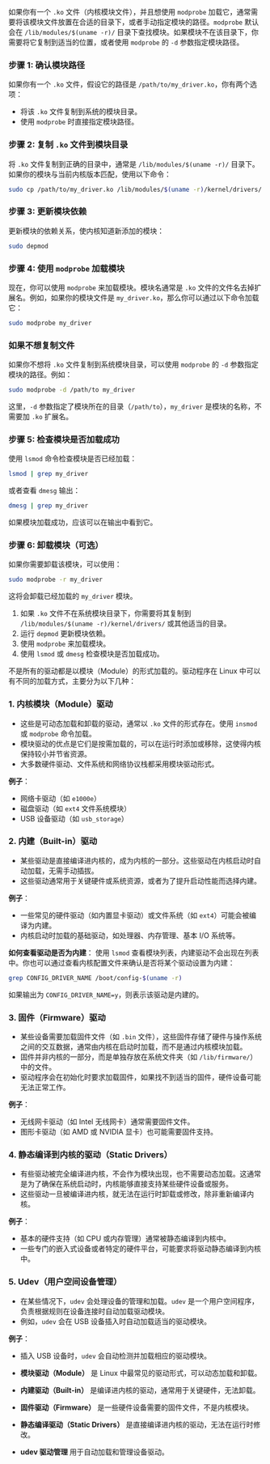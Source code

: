 如果你有一个 `.ko` 文件（内核模块文件），并且想使用 `modprobe` 加载它，通常需要将该模块文件放置在合适的目录下，或者手动指定模块的路径。`modprobe` 默认会在 `/lib/modules/$(uname -r)/` 目录下查找模块。如果模块不在该目录下，你需要将它复制到适当的位置，或者使用 `modprobe` 的 `-d` 参数指定模块路径。

### 步骤 1: 确认模块路径

如果你有一个 `.ko` 文件，假设它的路径是 `/path/to/my_driver.ko`，你有两个选项：

- 将该 `.ko` 文件复制到系统的模块目录。
- 使用 `modprobe` 时直接指定模块路径。

### 步骤 2: 复制 `.ko` 文件到模块目录

将 `.ko` 文件复制到正确的目录中，通常是 `/lib/modules/$(uname -r)/` 目录下。如果你的模块与当前内核版本匹配，使用以下命令：

```bash
sudo cp /path/to/my_driver.ko /lib/modules/$(uname -r)/kernel/drivers/
```

### 步骤 3: 更新模块依赖

更新模块的依赖关系，使内核知道新添加的模块：

```bash
sudo depmod
```

### 步骤 4: 使用 `modprobe` 加载模块

现在，你可以使用 `modprobe` 来加载模块。模块名通常是 `.ko` 文件的文件名去掉扩展名。例如，如果你的模块文件是 `my_driver.ko`，那么你可以通过以下命令加载它：

```bash
sudo modprobe my_driver
```

### 如果不想复制文件

如果你不想将 `.ko` 文件复制到系统模块目录，可以使用 `modprobe` 的 `-d` 参数指定模块的路径。例如：

```bash
sudo modprobe -d /path/to my_driver
```

这里，`-d` 参数指定了模块所在的目录（`/path/to`），`my_driver` 是模块的名称，不需要加 `.ko` 扩展名。

### 步骤 5: 检查模块是否加载成功

使用 `lsmod` 命令检查模块是否已经加载：

```bash
lsmod | grep my_driver
```

或者查看 `dmesg` 输出：

```bash
dmesg | grep my_driver
```

如果模块加载成功，应该可以在输出中看到它。

### 步骤 6: 卸载模块（可选）

如果你需要卸载该模块，可以使用：

```bash
sudo modprobe -r my_driver
```

这将会卸载已经加载的 `my_driver` 模块。

1. 如果 `.ko` 文件不在系统模块目录下，你需要将其复制到 `/lib/modules/$(uname -r)/kernel/drivers/` 或其他适当的目录。
2. 运行 `depmod` 更新模块依赖。
3. 使用 `modprobe` 来加载模块。
4. 使用 `lsmod` 或 `dmesg` 检查模块是否加载成功。

不是所有的驱动都是以模块（Module）的形式加载的。驱动程序在 Linux 中可以有不同的加载方式，主要分为以下几种：

### 1. **内核模块（Module）驱动**

- 这些是可动态加载和卸载的驱动，通常以 `.ko` 文件的形式存在。使用 `insmod` 或 `modprobe` 命令加载。
- 模块驱动的优点是它们是按需加载的，可以在运行时添加或移除，这使得内核保持较小并节省资源。
- 大多数硬件驱动、文件系统和网络协议栈都采用模块驱动形式。

**例子**：

- 网络卡驱动（如 `e1000e`）
- 磁盘驱动（如 `ext4` 文件系统模块）
- USB 设备驱动（如 `usb_storage`）

### 2. **内建（Built-in）驱动**

- 某些驱动是直接编译进内核的，成为内核的一部分。这些驱动在内核启动时自动加载，无需手动插拔。
- 这些驱动通常用于关键硬件或系统资源，或者为了提升启动性能而选择内建。

**例子**：

- 一些常见的硬件驱动（如内置显卡驱动）或文件系统（如 `ext4`）可能会被编译为内建。
- 内核启动时加载的基础驱动，如处理器、内存管理、基本 I/O 系统等。

**如何查看驱动是否为内建**：
使用 `lsmod` 查看模块列表，内建驱动不会出现在列表中。你也可以通过查看内核配置文件来确认是否将某个驱动设置为内建：

```bash
grep CONFIG_DRIVER_NAME /boot/config-$(uname -r)
```

如果输出为 `CONFIG_DRIVER_NAME=y`，则表示该驱动是内建的。

### 3. **固件（Firmware）驱动**

- 某些设备需要加载固件文件（如 `.bin` 文件），这些固件存储了硬件与操作系统之间的交互数据，通常由内核在启动时加载，而不是通过内核模块加载。
- 固件并非内核的一部分，而是单独存放在系统文件夹（如 `/lib/firmware/`）中的文件。
- 驱动程序会在初始化时要求加载固件，如果找不到适当的固件，硬件设备可能无法正常工作。

**例子**：

- 无线网卡驱动（如 Intel 无线网卡）通常需要固件文件。
- 图形卡驱动（如 AMD 或 NVIDIA 显卡）也可能需要固件支持。

### 4. **静态编译到内核的驱动（Static Drivers）**

- 有些驱动被完全编译进内核，不会作为模块出现，也不需要动态加载。这通常是为了确保在系统启动时，内核能够直接支持某些硬件设备或服务。
- 这些驱动一旦被编译进内核，就无法在运行时卸载或修改，除非重新编译内核。

**例子**：

- 基本的硬件支持（如 CPU 或内存管理）通常被静态编译到内核中。
- 一些专门的嵌入式设备或者特定的硬件平台，可能要求将驱动静态编译到内核中。

### 5. **Udev（用户空间设备管理）**

- 在某些情况下，`udev` 会处理设备的管理和加载。`udev` 是一个用户空间程序，负责根据规则在设备连接时自动加载驱动模块。
- 例如，`udev` 会在 USB 设备插入时自动加载适当的驱动模块。

**例子**：

- 插入 USB 设备时，`udev` 会自动检测并加载相应的驱动模块。

- **模块驱动（Module）** 是 Linux 中最常见的驱动形式，可以动态加载和卸载。

- **内建驱动（Built-in）** 是编译进内核的驱动，通常用于关键硬件，无法卸载。

- **固件驱动（Firmware）** 是一些硬件设备需要的固件文件，不是内核模块。

- **静态编译驱动（Static Drivers）** 是直接编译进内核的驱动，无法在运行时修改。

- **udev 驱动管理** 用于自动加载和管理设备驱动。
